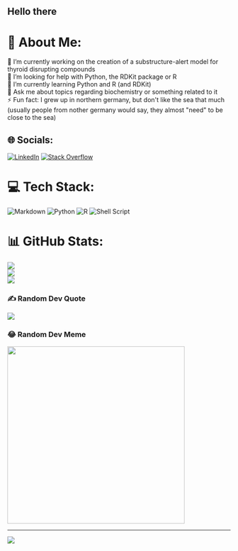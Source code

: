 ## Hello there 

# 💫 About Me:
🔭 I’m currently working on the creation of a substructure-alert model for thyroid disrupting compounds<br>🤝 I’m looking for help with Python, the RDKit package or R <br>🌱 I’m currently learning Python and R (and RDKit)<br>💬 Ask me about topics regarding biochemistry or something related to it<br>⚡ Fun fact: I grew up in northern germany, but don't like the sea that much (usually people from nother germany would say, they almost "need" to be close to the sea)


## 🌐 Socials:
[![LinkedIn](https://img.shields.io/badge/LinkedIn-%230077B5.svg?logo=linkedin&logoColor=white)](https://linkedin.com/in/friederike-leßmöllmann) [![Stack Overflow](https://img.shields.io/badge/-Stackoverflow-FE7A16?logo=stack-overflow&logoColor=white)](https://stackoverflow.com/users/15091864) 

# 💻 Tech Stack:
![Markdown](https://img.shields.io/badge/markdown-%23000000.svg?style=plastic&logo=markdown&logoColor=white) ![Python](https://img.shields.io/badge/python-3670A0?style=plastic&logo=python&logoColor=ffdd54) ![R](https://img.shields.io/badge/r-%23276DC3.svg?style=plastic&logo=r&logoColor=white) ![Shell Script](https://img.shields.io/badge/shell_script-%23121011.svg?style=plastic&logo=gnu-bash&logoColor=white)
# 📊 GitHub Stats:
![](https://github-readme-stats.vercel.app/api?username=FriederikeLess&theme=dark&hide_border=false&include_all_commits=true&count_private=true)<br/>
![](https://github-readme-streak-stats.herokuapp.com/?user=FriederikeLess&theme=dark&hide_border=false)<br/>
![](https://github-readme-stats.vercel.app/api/top-langs/?username=FriederikeLess&theme=dark&hide_border=false&include_all_commits=true&count_private=true&layout=compact)

### ✍️ Random Dev Quote
![](https://quotes-github-readme.vercel.app/api?type=vetical&theme=tokyonight)

### 😂 Random Dev Meme
<img src='https://memer-new.vercel.app/' style="height: 400px;"/>

---
[![](https://visitcount.itsvg.in/api?id=FriederikeLess&icon=5&color=9)](https://visitcount.itsvg.in)

<!-- Proudly created with GPRM ( https://gprm.itsvg.in ) -->
